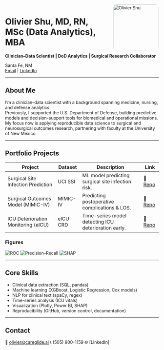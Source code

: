 <img src="assets/pic.jpg" alt="Olivier Shu" width="150" style="float:right; margin-left:20px; border-radius:10px">

# Olivier Shu, MD, RN, MSc (Data Analytics), MBA  
**Clinician–Data Scientist | DoD Analytics | Surgical Research Collaborator**  

Santa Fe, NM  
[Email](mailto:olivier@careglide.ai) | [LinkedIn](#)

---

## About Me  
I’m a clinician–data scientist with a background spanning medicine, nursing, and defense analytics.  
Previously, I supported the U.S. Department of Defense, building predictive models and decision-support tools for biomedical and operational missions.  
My focus now is applying reproducible data science to surgical and neurosurgical outcomes research, partnering with faculty at the University of New Mexico.

---

## Portfolio Projects  
| Project | Dataset | Description | Link |
|----------|----------|--------------|------|
| Surgical Site Infection Prediction | UCI SSI | ML model predicting surgical site infection risk. | 🔗 [Repo](#) |
| Surgical Outcomes Model (MIMIC-IV) | MIMIC-IV| Predicting postoperative complications & LOS. | 🔗 [Repo](#) |
| ICU Deterioration Monitoring (eICU)| eICU CRD| Time-series model detecting ICU deterioration early. | 🔗 [Repo](#) |
### Figures
![ROC](reports/figures/roc.png)
![Precision–Recall](reports/figures/pr.png)
![SHAP](reports/figures/shap.png)



---

## Core Skills  
- Clinical data extraction (SQL, pandas)  
- Machine learning (XGBoost, Logistic Regression, Cox models)  
- NLP for clinical text (spaCy, regex)  
- Time-series analysis (ICU vitals)  
- Visualization (Plotly, Power BI, SHAP)  
- Reproducibility (GitHub, version control, documentation)

---

##  Contact  
📧 olivier@careglide.ai
📞 (505) 900-1159 
🌐 [LinkedIn]
